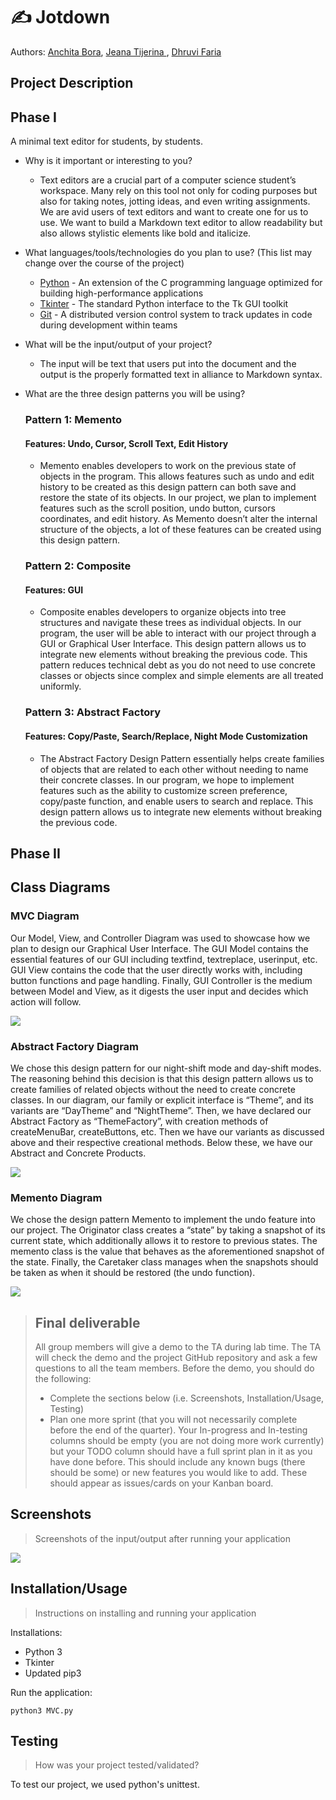 
# ✍️ Jotdown 
 
  Authors: [Anchita Bora](https://github.com/anchitab), [Jeana Tijerina ](https://github.com/Jeana-T), [Dhruvi Faria](https://github.com/dhruvif)
 
## Project Description
 ## Phase I
 A minimal text editor for students, by students. 
 * Why is it important or interesting to you?
    * Text editors are a crucial part of a computer science student’s workspace. Many rely on this tool not only for coding purposes but also for taking notes, jotting ideas, and even writing assignments. We are avid users of text editors and want to create one for us to use. We want to build a Markdown text editor to allow readability but also allows stylistic elements like bold and italicize. 
 
 * What languages/tools/technologies do you plan to use? (This list may change over the course of the project)
    * [Python](https://www.cplusplus.com/) - An extension of the C programming language optimized for building high-performance applications
    * [Tkinter](https://docs.python.org/3/library/tkinter.html) - The standard Python interface to the Tk GUI toolkit
    * [Git](https://git-scm.com/) - A distributed version control system to track updates in code during development within teams
 
  * What will be the input/output of your project?
     * The input will be text that users put into the document and the output is the properly formatted text in alliance to Markdown syntax. 

  * What are the three design patterns you will be using?
    ### Pattern 1: Memento 
    #### Features: Undo, Cursor, Scroll Text, Edit History
    * Memento enables developers to work on the previous state of objects in the program. This allows features such as undo and edit history to be created as this design pattern can both save and restore the state of its objects. In our project, we plan to implement features such as the scroll position, undo button, cursors coordinates, and edit history. As Memento doesn’t alter the internal structure of the objects, a lot of these features can be created using this design pattern.
    ### Pattern 2: Composite 
    #### Features: GUI
    * Composite enables developers to organize objects into tree structures and navigate these trees as individual objects.  In our program, the user will be able to interact with our project through a GUI or Graphical User Interface. This design pattern allows us to integrate new elements without breaking the previous code. This pattern reduces technical debt as you do not need to use concrete classes or objects since complex and simple elements are all treated uniformly. 
    ### Pattern 3: Abstract Factory
    #### Features: Copy/Paste, Search/Replace, Night Mode Customization 
    * The Abstract Factory Design Pattern essentially helps create families of objects that are related to each other without needing to name their concrete classes. In our program, we hope to implement features such as the ability to customize screen preference, copy/paste function, and enable users to search and replace. This design pattern allows us to integrate new elements without breaking the previous code.


## Phase II
 
## Class Diagrams 
 
### MVC Diagram
Our Model, View, and Controller Diagram was used to showcase how we plan to design our Graphical User Interface. The GUI Model contains the essential features of our GUI including textfind, textreplace, userinput, etc. GUI View contains the code that the user directly works with, including button functions and page handling. Finally, GUI Controller is the medium between Model and View, as it digests the user input and decides which action will follow. 

<img src = "MVC.png">

### Abstract Factory Diagram 
We chose this design pattern for our night-shift mode and day-shift modes. The reasoning behind this decision is that this design pattern allows us to create families of related objects without the need to create concrete classes.  In our diagram, our family or explicit interface is “Theme”, and its variants are “DayTheme” and “NightTheme”. Then, we have declared our Abstract Factory as “ThemeFactory”, with creation methods of createMenuBar, createButtons, etc. Then we have our variants as discussed above and their respective creational methods. Below these, we have our Abstract and Concrete  Products. 

<img src = "AbstractFactory.png">

### Memento Diagram 

We chose the design pattern Memento to implement the undo feature into our project.  The Originator class creates a “state” by taking a snapshot of its current state, which additionally allows it to restore to previous states. The memento class is the value that behaves as the aforementioned snapshot of the state. Finally, the Caretaker class manages when the snapshots should be taken as when it should be restored (the undo function).

<img src = "Memento.png">
 

 > ## Final deliverable
 > All group members will give a demo to the TA during lab time. The TA will check the demo and the project GitHub repository and ask a few questions to all the team members. 
 > Before the demo, you should do the following:
 > * Complete the sections below (i.e. Screenshots, Installation/Usage, Testing)
 > * Plan one more sprint (that you will not necessarily complete before the end of the quarter). Your In-progress and In-testing columns should be empty (you are not doing more work currently) but your TODO column should have a full sprint plan in it as you have done before. This should include any known bugs (there should be some) or new features you would like to add. These should appear as issues/cards on your Kanban board. 
 ## Screenshots
 > Screenshots of the input/output after running your application
 
 ![](jotdown_demo1.gif)
 ## Installation/Usage
 > Instructions on installing and running your application
 
 Installations:
 - Python 3
 - Tkinter
 - Updated pip3
 
 Run the application:
 ```
 python3 MVC.py
 ```
 ## Testing
 > How was your project tested/validated?
 
 To test our project, we used python's unittest.
 
